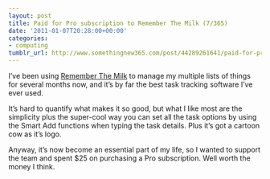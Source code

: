 ```yaml
---
layout: post
title: Paid for Pro subscription to Remember The Milk (7/365)
date: '2011-01-07T20:28:00+00:00'
categories:
- computing
tumblr_url: http://www.somethingnew365.com/post/44289261641/paid-for-pro-subscription-to-remember-the-mil
---
```


I’ve been using [Remember The Milk](http://www.rememberthemilk.com/) to manage my multiple lists of things for several months now, and it’s by far the best task tracking software I’ve ever used.

It’s hard to quantify what makes it so good, but what I like most are the simplicity plus the super-cool way you can set all the task options by using the Smart Add functions when typing the task details. Plus it’s got a cartoon cow as it’s logo.

Anyway, it’s now become an essential part of my life, so I wanted to support the team and spent $25 on purchasing a Pro subscription. Well worth the money I think.
